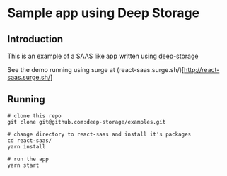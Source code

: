# Sample app using Deep Storage

## Introduction

This is an example of a SAAS like app written using [deep-storage](https://github.com/deep-storage/deep-storage)

See the demo running using surge at (react-saas.surge.sh/)[http://react-saas.surge.sh/]

## Running

    # clone this repo
    git clone git@github.com:deep-storage/examples.git

    # change directory to react-saas and install it's packages
    cd react-saas/
    yarn install

    # run the app
    yarn start
